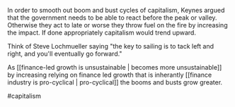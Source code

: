 In order to smooth out boom and bust cycles of capitalism, Keynes argued that the government needs to be able to react before the peak or valley.  Otherwise they act to late or worse they throw fuel on the fire by increasing the impact.   If done appropriately capitalism would trend upward.

Think of Steve Lochmueller saying "the key to sailing is to tack left and right, and you'll eventually go forward."

As [[finance-led growth is unsustainable | becomes more unsustainable]] by increasing relying on finance led growth that is inherantly [[finance industry is pro-cyclical | pro-cyclical]] the booms and busts grow greater.

#capitalism 